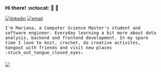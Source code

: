### Hi there! :octocat: :yarn: :sparkling_heart:

[![linkedin](https://img.shields.io/badge/linkedin-%230077B5.svg?&style=flat-square&logo=linkedin&logoColor=white)](https://www.linkedin.com/in/marianadelabianca/)
[![email](https://img.shields.io/badge/gmail-%23D14836.svg?&style=flat-square&logo=gmail&logoColor=white)](mailto:maridbianca@gmail.com)

<samp>
I'm Mariana, a Computer Science Master's student and software engineer. Everyday learning a bit more about data analysis, backend and frontend development. In my spare time I love to knit, crochet, do creative activites, hangout with friends and visit new places :stuck_out_tongue_closed_eyes:	
</samp>

### 
<div>
  <img src="https://github-readme-stats.vercel.app/api?username=marianabianca&count_private=true&show_icons=true&theme=graywhite"/>
</div>

<!--
**marianabianca/marianabianca** is a ✨ _special_ ✨ repository because its `README.md` (this file) appears on your GitHub profile.

Here are some ideas to get you started:

- 🔭 I’m currently working on ...
- 🌱 I’m currently learning ...
- 👯 I’m looking to collaborate on ...
- 🤔 I’m looking for help with ...
- 💬 Ask me about ...
- 📫 How to reach me: ...
- 😄 Pronouns: ...
- ⚡ Fun fact: ...
-->
